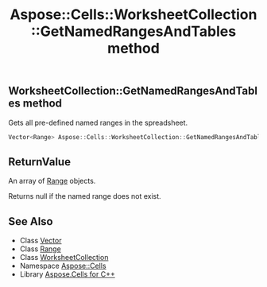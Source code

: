 ﻿---
title: Aspose::Cells::WorksheetCollection::GetNamedRangesAndTables method
linktitle: GetNamedRangesAndTables
second_title: Aspose.Cells for C++ API Reference
description: 'Aspose::Cells::WorksheetCollection::GetNamedRangesAndTables method. Gets all pre-defined named ranges in the spreadsheet in C++.'
type: docs
weight: 3100
url: /cpp/aspose.cells/worksheetcollection/getnamedrangesandtables/
---
## WorksheetCollection::GetNamedRangesAndTables method


Gets all pre-defined named ranges in the spreadsheet.

```cpp
Vector<Range> Aspose::Cells::WorksheetCollection::GetNamedRangesAndTables()
```


## ReturnValue

An array of [Range](../../range/) objects.


Returns null if the named range does not exist.

## See Also

* Class [Vector](../../vector/)
* Class [Range](../../range/)
* Class [WorksheetCollection](../)
* Namespace [Aspose::Cells](../../)
* Library [Aspose.Cells for C++](../../../)
